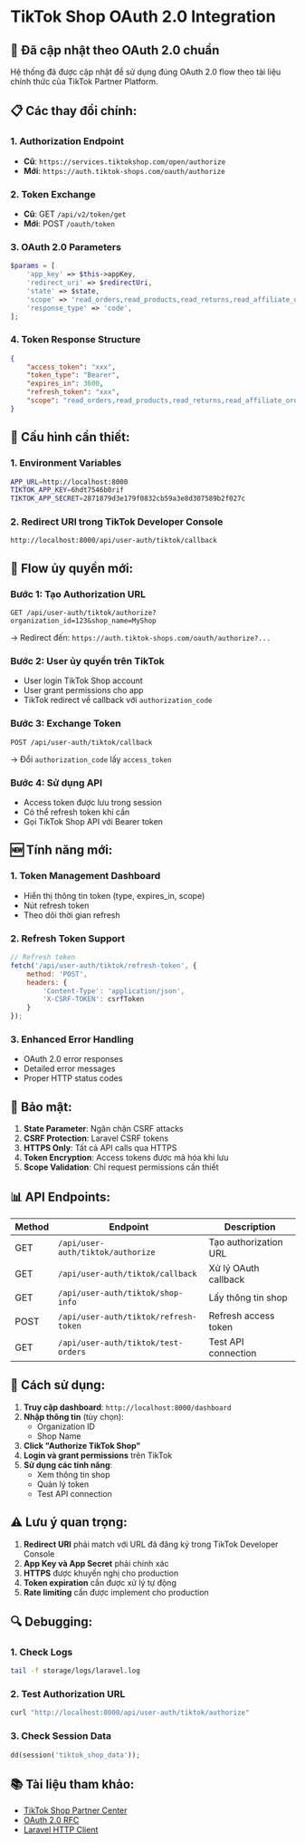 # TikTok Shop OAuth 2.0 Integration

## 🚀 Đã cập nhật theo OAuth 2.0 chuẩn

Hệ thống đã được cập nhật để sử dụng đúng OAuth 2.0 flow theo tài liệu chính thức của TikTok Partner Platform.

## 📋 Các thay đổi chính:

### 1. **Authorization Endpoint**
- **Cũ**: `https://services.tiktokshop.com/open/authorize`
- **Mới**: `https://auth.tiktok-shops.com/oauth/authorize`

### 2. **Token Exchange**
- **Cũ**: GET `/api/v2/token/get`
- **Mới**: POST `/oauth/token`

### 3. **OAuth 2.0 Parameters**
```php
$params = [
    'app_key' => $this->appKey,
    'redirect_uri' => $redirectUri,
    'state' => $state,
    'scope' => 'read_orders,read_products,read_returns,read_affiliate_orders',
    'response_type' => 'code',
];
```

### 4. **Token Response Structure**
```json
{
    "access_token": "xxx",
    "token_type": "Bearer",
    "expires_in": 3600,
    "refresh_token": "xxx",
    "scope": "read_orders,read_products,read_returns,read_affiliate_orders"
}
```

## 🔧 Cấu hình cần thiết:

### 1. **Environment Variables**
```bash
APP_URL=http://localhost:8000
TIKTOK_APP_KEY=6hdt7546b0rif
TIKTOK_APP_SECRET=2871879d3e179f0832cb59a3e8d307589b2f027c
```

### 2. **Redirect URI trong TikTok Developer Console**
```
http://localhost:8000/api/user-auth/tiktok/callback
```

## 🎯 Flow ủy quyền mới:

### **Bước 1: Tạo Authorization URL**
```
GET /api/user-auth/tiktok/authorize?organization_id=123&shop_name=MyShop
```
→ Redirect đến: `https://auth.tiktok-shops.com/oauth/authorize?...`

### **Bước 2: User ủy quyền trên TikTok**
- User login TikTok Shop account
- User grant permissions cho app
- TikTok redirect về callback với `authorization_code`

### **Bước 3: Exchange Token**
```
POST /api/user-auth/tiktok/callback
```
→ Đổi `authorization_code` lấy `access_token`

### **Bước 4: Sử dụng API**
- Access token được lưu trong session
- Có thể refresh token khi cần
- Gọi TikTok Shop API với Bearer token

## 🆕 Tính năng mới:

### 1. **Token Management Dashboard**
- Hiển thị thông tin token (type, expires_in, scope)
- Nút refresh token
- Theo dõi thời gian refresh

### 2. **Refresh Token Support**
```javascript
// Refresh token
fetch('/api/user-auth/tiktok/refresh-token', {
    method: 'POST',
    headers: {
        'Content-Type': 'application/json',
        'X-CSRF-TOKEN': csrfToken
    }
});
```

### 3. **Enhanced Error Handling**
- OAuth 2.0 error responses
- Detailed error messages
- Proper HTTP status codes

## 🔐 Bảo mật:

1. **State Parameter**: Ngăn chặn CSRF attacks
2. **CSRF Protection**: Laravel CSRF tokens
3. **HTTPS Only**: Tất cả API calls qua HTTPS
4. **Token Encryption**: Access tokens được mã hóa khi lưu
5. **Scope Validation**: Chỉ request permissions cần thiết

## 📊 API Endpoints:

| Method | Endpoint | Description |
|--------|----------|-------------|
| GET | `/api/user-auth/tiktok/authorize` | Tạo authorization URL |
| GET | `/api/user-auth/tiktok/callback` | Xử lý OAuth callback |
| GET | `/api/user-auth/tiktok/shop-info` | Lấy thông tin shop |
| POST | `/api/user-auth/tiktok/refresh-token` | Refresh access token |
| GET | `/api/user-auth/tiktok/test-orders` | Test API connection |

## 🚀 Cách sử dụng:

1. **Truy cập dashboard**: `http://localhost:8000/dashboard`
2. **Nhập thông tin** (tùy chọn):
   - Organization ID
   - Shop Name
3. **Click "Authorize TikTok Shop"**
4. **Login và grant permissions** trên TikTok
5. **Sử dụng các tính năng**:
   - Xem thông tin shop
   - Quản lý token
   - Test API connection

## ⚠️ Lưu ý quan trọng:

1. **Redirect URI** phải match với URL đã đăng ký trong TikTok Developer Console
2. **App Key và App Secret** phải chính xác
3. **HTTPS** được khuyến nghị cho production
4. **Token expiration** cần được xử lý tự động
5. **Rate limiting** cần được implement cho production

## 🔍 Debugging:

### 1. **Check Logs**
```bash
tail -f storage/logs/laravel.log
```

### 2. **Test Authorization URL**
```bash
curl "http://localhost:8000/api/user-auth/tiktok/authorize"
```

### 3. **Check Session Data**
```php
dd(session('tiktok_shop_data'));
```

## 📚 Tài liệu tham khảo:

- [TikTok Shop Partner Center](https://partner.tiktokshop.com/)
- [OAuth 2.0 RFC](https://tools.ietf.org/html/rfc6749)
- [Laravel HTTP Client](https://laravel.com/docs/http-client)
